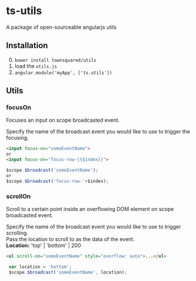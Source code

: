# ts-utils
A package of open-sourceable angularjs utils

## Installation

0. `bower install townsquared/utils`
0. load the `utils.js`
0. `angular.module('myApp', ['ts.utils'])`

## Utils

### focusOn

Focuses an input on scope broadcasted event.

Specify the name of the broadcast event you would like to use to trigger the focusing.


```html
<input focus-on="someEventName">
or
<input focus-on="focus-row-{{$index}}">
```

```js
$scope.$broadcast('someEventName');
or
$scope.$broadcast('focus-row-'+$index);
```

### scrollOn

Scroll to a certain point inside an overflowing DOM element on scope broadcasted event.

Specify the name of the broadcast event you would like to use to trigger scrolling.  
Pass the location to scroll to as the data of the event.  
**Location:** 'top' | 'bottom' | 200

 ```html
 <ul scroll-on="someEventName" style="overflow: auto">...</ul>
 ```

```js
 var location = 'bottom';
 $scope.$broadcast('someEventName', location);
 ```
